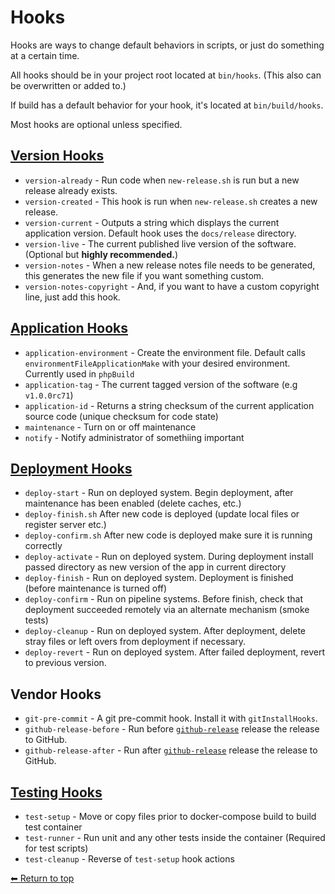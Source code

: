 # Hooks

Hooks are ways to change default behaviors in scripts, or just do something at a certain time.

All hooks should be in your project root located at `bin/hooks`. (This also can be overwritten or added to.)

If build has a default behavior for your hook, it's located at `bin/build/hooks`.

Most hooks are optional unless specified.

## [Version Hooks](../tools/version.md)

- `version-already` - Run code when `new-release.sh` is run but a new release already exists.
- `version-created` - This hook is run when `new-release.sh` creates a new release.
- `version-current` - Outputs a string which displays the current application version. Default hook uses the
  `docs/release` directory.
- `version-live` - The current published live version of the software. (Optional but **highly recommended.**)
- `version-notes` - When a new release notes file needs to be generated, this generates the new file if you want something custom.
- `version-notes-copyright` - And, if you want to have a custom copyright line, just add this hook.

## [Application Hooks](../tools/application.md)

- `application-environment` - Create the environment file. Default calls `environmentFileApplicationMake` with your
  desired environment. Currently used in `phpBuild`
- `application-tag` - The current tagged version of the software (e.g `v1.0.0rc71`)
- `application-id` - Returns a string checksum of the current application source code (unique checksum for code state)
- `maintenance` - Turn on or off maintenance
- `notify` - Notify administrator of somethiing important

## [Deployment Hooks](../tools/deploy.md)

- `deploy-start` - Run on deployed system. Begin deployment, after maintenance has been enabled (delete caches, etc.)
- `deploy-finish.sh` After new code is deployed (update local files or register server etc.)
- `deploy-confirm.sh` After new code is deployed make sure it is running correctly
- `deploy-activate` - Run on deployed system. During deployment install passed directory as new version of the app in
  current directory
- `deploy-finish` - Run on deployed system. Deployment is finished (before maintenance is turned off)
- `deploy-confirm` - Run on pipeline systems. Before finish, check that deployment succeeded remotely via an alternate
  mechanism (smoke tests)
- `deploy-cleanup` - Run on deployed system. After deployment, delete stray files or left overs from deployment if
  necessary.
- `deploy-revert` - Run on deployed system. After failed deployment, revert to previous version.

## Vendor Hooks

- `git-pre-commit` - A git pre-commit hook. Install it with `gitInstallHooks`.
- `github-release-before` - Run before [`github-release`](hooks/github-release.md) release the release to GitHub.
- `github-release-after` - Run after [`github-release`]( hooks/github-release.md) release the release to GitHub.

## [Testing Hooks](hooks/test.md)

- `test-setup` - Move or copy files prior to docker-compose build to build test container
- `test-runner` - Run unit and any other tests inside the container (Required for test scripts)
- `test-cleanup` - Reverse of `test-setup` hook actions

[⬅ Return to top](index.md)
